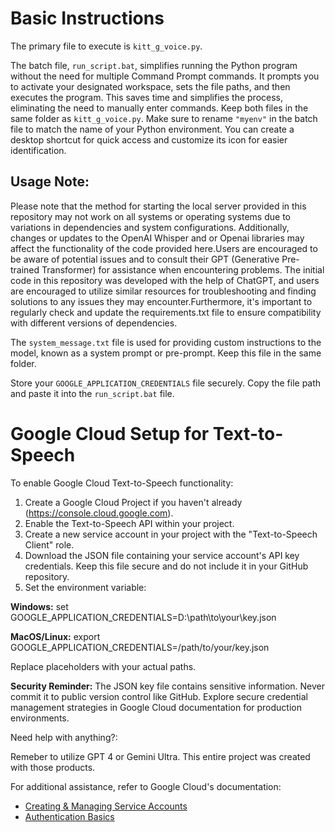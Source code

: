 # Basic Instructions

The primary file to execute is `kitt_g_voice.py`.

The batch file, `run_script.bat`, simplifies running the Python program without the need for multiple Command Prompt commands. It prompts you to activate your designated workspace, sets the file paths, and then executes the program. This saves time and simplifies the process, eliminating the need to manually enter commands. Keep both files in the same folder as `kitt_g_voice.py`. Make sure to rename `"myenv"` in the batch file to match the name of your Python environment. You can create a desktop shortcut for quick access and customize its icon for easier identification.

## Usage Note:

Please note that the method for starting the local server provided in this repository may not work on all systems or operating systems due to variations in dependencies and system configurations. Additionally, changes or updates to the OpenAI Whisper and or Openai libraries may affect the functionality of the code provided here.Users are encouraged to be aware of potential issues and to consult their GPT (Generative Pre-trained Transformer) for assistance when encountering problems. The initial code in this repository was developed with the help of ChatGPT, and users are encouraged to utilize similar resources for troubleshooting and finding solutions to any issues they may encounter.Furthermore, it's important to regularly check and update the requirements.txt file to ensure compatibility with different versions of dependencies.

The `system_message.txt` file is used for providing custom instructions to the model, known as a system prompt or pre-prompt. Keep this file in the same folder.

Store your `GOOGLE_APPLICATION_CREDENTIALS` file securely. Copy the file path and paste it into the `run_script.bat` file.

# Google Cloud Setup for Text-to-Speech

To enable Google Cloud Text-to-Speech functionality:

1. Create a Google Cloud Project if you haven't already (https://console.cloud.google.com).
2. Enable the Text-to-Speech API within your project.
3. Create a new service account in your project with the "Text-to-Speech Client" role.
4. Download the JSON file containing your service account's API key credentials. Keep this file secure and do not include it in your GitHub repository.
5. Set the environment variable:

**Windows:**
set GOOGLE_APPLICATION_CREDENTIALS=D:\path\to\your\key.json

**MacOS/Linux:**
export GOOGLE_APPLICATION_CREDENTIALS=/path/to/your/key.json

Replace placeholders with your actual paths.

**Security Reminder:** The JSON key file contains sensitive information. Never commit it to public version control like GitHub. Explore secure credential management strategies in Google Cloud documentation for production environments.

Need help with anything?:

Remeber to utilize GPT 4 or Gemini Ultra.  This entire project was created with those products.

For additional assistance, refer to Google Cloud's documentation:

- [Creating & Managing Service Accounts](https://cloud.google.com/iam/docs/creating-managing-service-accounts)
- [Authentication Basics](https://cloud.google.com/docs/authentication/getting-started)


